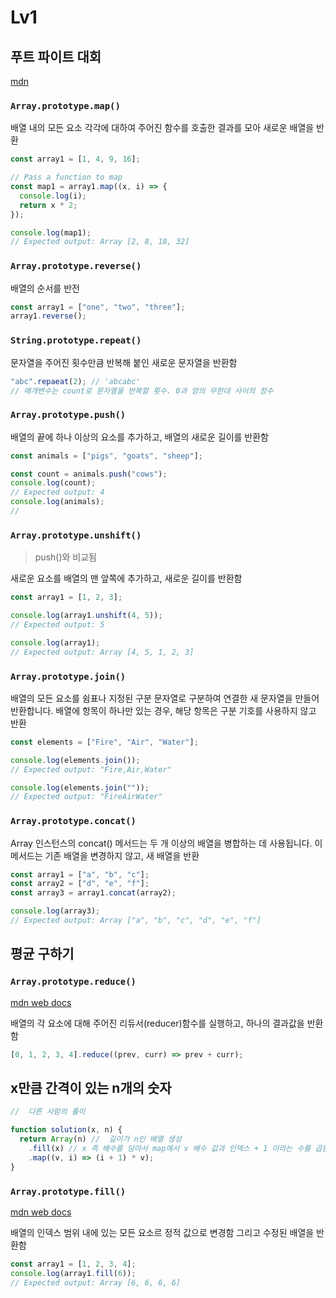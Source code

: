 # Lv1

## 푸트 파이트 대회

[mdn](https://developer.mozilla.org/ko/)

### `Array.prototype.map()`

배열 내의 모든 요소 각각에 대하여 주어진 함수를 호출한 결과를 모아 새로운 배열을 반환

```js
const array1 = [1, 4, 9, 16];

// Pass a function to map
const map1 = array1.map((x, i) => {
  console.log(i);
  return x * 2;
});

console.log(map1);
// Expected output: Array [2, 8, 18, 32]
```

### `Array.prototype.reverse()`

배열의 순서를 반전

```js
const array1 = ["one", "two", "three"];
array1.reverse();
```

### `String.prototype.repeat()`

문자열을 주어진 횟수만큼 반복해 붙인 새로운 문자열을 반환함

```js
"abc".repaeat(2); // 'abcabc'
// 매개변수는 count로 문자열을 반복할 횟수. 0과 양의 무한대 사이의 정수
```

### `Array.prototype.push()`

배열의 끝에 하나 이상의 요소를 추가하고, 배열의 새로운 길이를 반환함

```js
const animals = ["pigs", "goats", "sheep"];

const count = animals.push("cows");
console.log(count);
// Expected output: 4
console.log(animals);
//
```

### `Array.prototype.unshift()`

> push()와 비교됨

새로운 요소를 배열의 맨 앞쪽에 추가하고, 새로운 길이를 반환함

```js
const array1 = [1, 2, 3];

console.log(array1.unshift(4, 5));
// Expected output: 5

console.log(array1);
// Expected output: Array [4, 5, 1, 2, 3]
```

### `Array.prototype.join()`

배열의 모든 요소를 쉼표나 지정된 구분 문자열로 구분하여 연결한 새 문자열을 만들어 반환합니다. 배열에 항목이 하나만 있는 경우, 해당 항목은 구분 기호를 사용하지 않고 반환

```js
const elements = ["Fire", "Air", "Water"];

console.log(elements.join());
// Expected output: "Fire,Air,Water"

console.log(elements.join(""));
// Expected output: "FireAirWater"
```

### `Array.prototype.concat()`

Array 인스턴스의 concat() 메서드는 두 개 이상의 배열을 병합하는 데 사용됩니다. 이 메서드는 기존 배열을 변경하지 않고, 새 배열을 반환

```js
const array1 = ["a", "b", "c"];
const array2 = ["d", "e", "f"];
const array3 = array1.concat(array2);

console.log(array3);
// Expected output: Array ["a", "b", "c", "d", "e", "f"]
```

## 평균 구하기

### `Array.prototype.reduce()`

[mdn web docs]("https://developer.mozilla.org/ko/docs/Web/JavaScript/Reference/Global_Objects/Array/reduce")

배열의 각 요소에 대해 주어진 리듀서(reducer)함수를 실행하고, 하나의 결과값을 반환함

```js
[0, 1, 2, 3, 4].reduce((prev, curr) => prev + curr);
```

## x만큼 간격이 있는 n개의 숫자

```js
//  다른 사람의 풀이

function solution(x, n) {
  return Array(n) //  길이가 n인 배열 생성
    .fill(x) // x 즉 배수를 담아서 map에서 v 배수 값과 인덱스 + 1 이라는 수를 곱함 편리하게!
    .map((v, i) => (i + 1) * v);
}
```

### `Array.prototype.fill()`

[mdn web docs]("https://developer.mozilla.org/ko/docs/Web/JavaScript/Reference/Global_Objects/Array/fill")

배열의 인덱스 범위 내에 있는 모든 요소르 정적 값으로 변경함
그리고 수정된 배열을 반환함

```js
const array1 = [1, 2, 3, 4];
console.log(array1.fill(6));
// Expected output: Array [6, 6, 6, 6]
```
